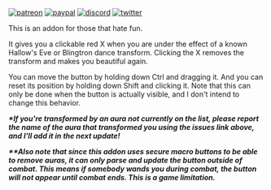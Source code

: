 [![patreon](https://www.goldpawsstuff.com/shared/img/common/pa-button.png)](https://www.patreon.com/goldpawsstuff)
[![paypal](https://www.goldpawsstuff.com/shared/img/common/pp-button.png)](https://www.paypal.me/goldpawsstuff)
[![discord](https://www.goldpawsstuff.com/shared/img/common/dd-button.png)](https://discord.gg/MUSfWXd)
[![twitter](https://www.goldpawsstuff.com/shared/img/common/tw-button.png)](https://twitter.com/GoldpawsStuff)

This is an addon for those that hate fun.

It gives you a clickable red X when you are under the effect of a known Hallow's Eve or Blingtron dance transform. Clicking the X removes the transform and makes you beautiful again.

You can move the button by holding down Ctrl and dragging it. And you can reset its position by holding down Shift and clicking it. Note that this can only be done when the button is actually visible, and I don't intend to change this behavior.

***\*If you're transformed by an aura not currently on the list, please report the name of the aura that transformed you using the issues link above, and I'll add it in the next update!***

***\*\*Also note that since this addon uses secure macro buttons to be able to remove auras, it can only parse and update the button outside of combat. This means if somebody wands you during combat, the button will not appear until combat ends. This is a game limitation.***
